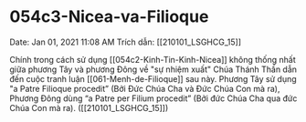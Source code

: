 # 054c3-Nicea-va-Filioque

Date: Jan 01, 2021 11:08 AM
Trích dẫn: [[210101_LSGHCG_15]]

Chính trong cách sử dụng [[054c2-Kinh-Tin-Kinh-Nicea]] không thống nhất giữa phương Tây và phương Đông về "sự nhiệm xuất" Chúa Thánh Thần dẫn đến cuộc tranh luận [[061-Menh-de-Filioque]] sau này. Phương Tây sử dụng "a Patre Filioque procedit” (Bởi Đức Chúa Cha và Đức Chúa Con mà ra), Phương Đông dùng “a Patre per Filium procedit” (Bởi đức Chúa Cha qua đức Chúa Con mà ra). ([[210101_LSGHCG_15]])